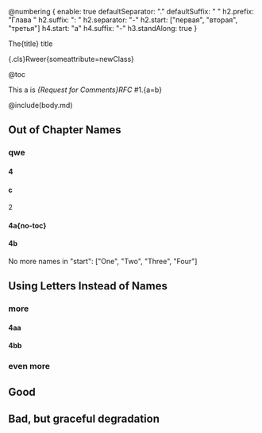 @numbering {
    enable: true
    defaultSeparator: "."
    defaultSuffix: " "
    h2.prefix: "Глава "
    h2.suffix: ": "
    h2.separator: "-"
    h2.start: ["первая", "вторая", "третья"]
    h4.start: "a"
    h4.suffix: "-"
    h3.standAlong: true
}

The{title} title

{.cls}Rweer{someattribute=newClass}

@toc

This a is *{Request for Comments}RFC* #1.{a=b}

@include(body.md)

## Out of Chapter Names

### qwe
#### 4
#### c
2 
#### 4a{no-toc}

#### 4b

No more names in "start": ["One", "Two", "Three", "Four"]

## Using Letters Instead of Names

### more

#### 4aa

#### 4bb

### even more

## Good

## Bad, but graceful degradation


